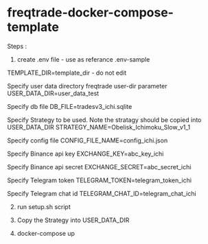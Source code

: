 # freqtrade-docker-compose-template
Steps : 
1. create .env file - use as referance .env-sample

TEMPLATE_DIR=template_dir  - do not edit

Specify user data directory freqtrade user-dir parameter
USER_DATA_DIR=user_data_test

Specify db file
DB_FILE=tradesv3_ichi.sqlite

Specify Strategy to be used. Note the stratagy should be copied into USER_DATA_DIR
STRATEGY_NAME=Obelisk_Ichimoku_Slow_v1_1

Specify config file
CONFIG_FILE_NAME=config_ichi.json

Specify Binance api key
EXCHANGE_KEY=abc_key_ichi

Specify Binance api secret
EXCHANGE_SECRET=abc_secret_ichi

Specify Telegram token
TELEGRAM_TOKEN=telegram_token_ichi

Specify Telegram chat id
TELEGRAM_CHAT_ID=telegram_chat_ichi

2. run setup.sh script

3. Copy the Strategy into USER_DATA_DIR

4. docker-compose up